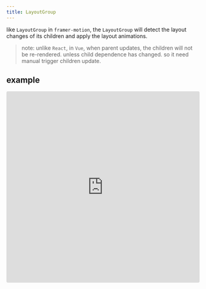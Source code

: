 ```yaml
---
title: LayoutGroup
---
```


like `LayoutGroup` in `framer-motion`, the `LayoutGroup` will detect the layout changes of its children and apply the layout animations.

>note: unlike `React`, in `Vue`, when parent updates, the children will not be re-rendered. unless child dependence has changed. so it need manual trigger children update.

## example
<iframe src="https://stackblitz.com/edit/vitejs-vite-fddc3pd4?ctl=1&embed=1&file=src%2FApp.vue&hideExplorer=1"
     style="width:100%; height: 500px; border:0; border-radius: 4px; overflow:hidden;"
     title="motion-use-spring"
    allow="accelerometer; ambient-light-sensor; camera; encrypted-media; geolocation; gyroscope; hid; microphone; midi; payment; usb; vr; xr-spatial-tracking"
     sandbox="allow-forms allow-modals allow-popups allow-presentation allow-same-origin allow-scripts allow-downloads allow-pointer-lock"
   ></iframe>
